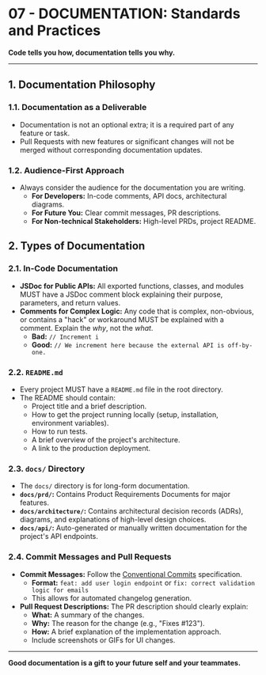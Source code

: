 # 07 - DOCUMENTATION: Standards and Practices

**Code tells you how, documentation tells you why.**

---

## 1. Documentation Philosophy

### 1.1. Documentation as a Deliverable
- Documentation is not an optional extra; it is a required part of any feature or task.
- Pull Requests with new features or significant changes will not be merged without corresponding documentation updates.

### 1.2. Audience-First Approach
- Always consider the audience for the documentation you are writing.
  - **For Developers:** In-code comments, API docs, architectural diagrams.
  - **For Future You:** Clear commit messages, PR descriptions.
  - **For Non-technical Stakeholders:** High-level PRDs, project README.

## 2. Types of Documentation

### 2.1. In-Code Documentation
- **JSDoc for Public APIs:** All exported functions, classes, and modules MUST have a JSDoc comment block explaining their purpose, parameters, and return values.
- **Comments for Complex Logic:** Any code that is complex, non-obvious, or contains a "hack" or workaround MUST be explained with a comment. Explain the *why*, not the *what*.
  - **Bad:** `// Increment i`
  - **Good:** `// We increment here because the external API is off-by-one.`

### 2.2. `README.md`
- Every project MUST have a `README.md` file in the root directory.
- The README should contain:
  - Project title and a brief description.
  - How to get the project running locally (setup, installation, environment variables).
  - How to run tests.
  - A brief overview of the project's architecture.
  - A link to the production deployment.

### 2.3. `docs/` Directory
- The `docs/` directory is for long-form documentation.
- **`docs/prd/`:** Contains Product Requirements Documents for major features.
- **`docs/architecture/`:** Contains architectural decision records (ADRs), diagrams, and explanations of high-level design choices.
- **`docs/api/`:** Auto-generated or manually written documentation for the project's API endpoints.

### 2.4. Commit Messages and Pull Requests
- **Commit Messages:** Follow the [Conventional Commits](https://www.conventionalcommits.org/) specification.
  - **Format:** `feat: add user login endpoint` or `fix: correct validation logic for emails`
  - This allows for automated changelog generation.
- **Pull Request Descriptions:** The PR description should clearly explain:
  - **What:** A summary of the changes.
  - **Why:** The reason for the change (e.g., "Fixes #123").
  - **How:** A brief explanation of the implementation approach.
  - Include screenshots or GIFs for UI changes.

---
**Good documentation is a gift to your future self and your teammates.**

